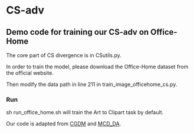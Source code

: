 # CS-adv

## Demo code for training our CS-adv on Office-Home

The core part of CS divergence is in CSutils.py.

In order to train the model, please download the Office-Home dataset from the official website. 

Then modify the data path in line 211 in train_image_officehome_cs.py. 

### Run 
sh run_office_home.sh  will train the Art to Clipart task by default. 


Our code is adapted from [CGDM](https://github.com/lijin118/CGDM) and [MCD_DA](https://github.com/mil-tokyo/MCD_DA).

